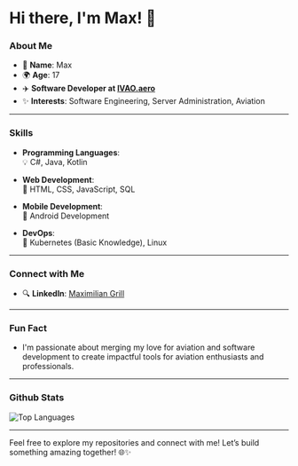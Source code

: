 # Hi there, I'm Max! 👋

### About Me

- 🌟 **Name**: Max
- 🌍 **Age**: 17
- ✈️ **Software Developer at [IVAO.aero](https://www.ivao.aero)**
- ✨ **Interests**: Software Engineering, Server Administration, Aviation

---

### Skills

- **Programming Languages**:  
  💡 C#, Java, Kotlin

- **Web Development**:  
  🔧 HTML, CSS, JavaScript, SQL

- **Mobile Development**:  
  📱 Android Development

- **DevOps**:  
  🧰 Kubernetes (Basic Knowledge), Linux

---

### Connect with Me

- 🔍 **LinkedIn**: [Maximilian Grill](https://www.linkedin.com/in/maximilian-grill-54abbb27a/)

---

### Fun Fact
- I'm passionate about merging my love for aviation and software development to create impactful tools for aviation enthusiasts and professionals.

---

### Github Stats

![Top Languages]((https://github-readme-stats.vercel.app/api/top-langs/?username=ElectroRaven&layout=compact&theme=radical))

---

Feel free to explore my repositories and connect with me! Let’s build something amazing together! 🌐✨
